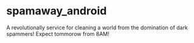 # spamaway_android
A revolutionally service for cleaning a world from the domination of dark spammers! Expect tommorow from 8AM!
